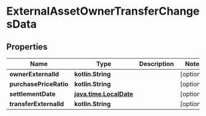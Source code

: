 
# ExternalAssetOwnerTransferChangesData

## Properties
| Name | Type | Description | Notes |
| ------------ | ------------- | ------------- | ------------- |
| **ownerExternalId** | **kotlin.String** |  |  [optional] |
| **purchasePriceRatio** | **kotlin.String** |  |  [optional] |
| **settlementDate** | [**java.time.LocalDate**](java.time.LocalDate.md) |  |  [optional] |
| **transferExternalId** | **kotlin.String** |  |  [optional] |



